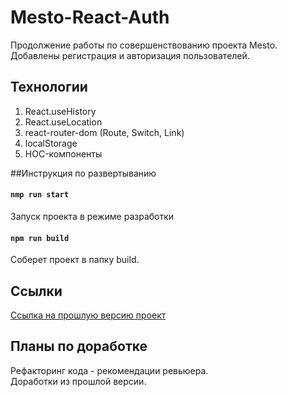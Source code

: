 # Mesto-React-Auth

Продолжение работы по совершенствованию проекта Mesto. Добавлены регистрация и авторизация пользователей.

## Технологии

1. React.useHistory
2. React.useLocation
3. react-router-dom (Route, Switch, Link)
4. localStorage
5. HOC-компоненты

##Инструкция по развертыванию

#### `nmp run start`

Запуск проекта в режиме разработки

#### `npm run build`

Соберет проект в папку build.

## Ссылки

[Ссылка на прошлую версию проект](https://varpmen.io/mesto-react/)

## Планы по доработке

Рефакторинг кода - рекомендации ревьюера.  
Доработки из прошлой версии.
